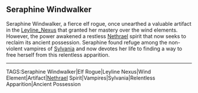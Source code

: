 ## Seraphine Windwalker

Seraphine Windwalker, a fierce elf rogue, once unearthed a valuable artifact in the [Leyline_Nexus](../Places/Leyline_Nexus.md) that granted her mastery over the wind elements. However, the power awakened a restless [Nethrael](../Lore/Nethrael.md) spirit that now seeks to reclaim its ancient possession. Seraphine found refuge among the non-violent vampires of [Sylvania](../Places/Sylvania.md) and now devotes her life to finding a way to free herself from this relentless apparition.


---

TAGS:Seraphine Windwalker|Elf Rogue|Leyline Nexus|Wind Element|Artifact|[Nethrael](../Lore/Nethrael.md) Spirit|Vampires|Sylvania|Relentless Apparition|Ancient Possession
